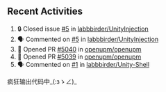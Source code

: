 ## Recent Activities

<!--START_SECTION:activity-->
1. 🔒 Closed issue [#5](https://github.com/labbbirder/UnityInjection/issues/5) in [labbbirder/UnityInjection](https://github.com/labbbirder/UnityInjection)
2. 🗣 Commented on [#5](https://github.com/labbbirder/UnityInjection/issues/5#issuecomment-2212083457) in [labbbirder/UnityInjection](https://github.com/labbbirder/UnityInjection)
3. 💪 Opened PR [#5040](https://github.com/openupm/openupm/pull/5040) in [openupm/openupm](https://github.com/openupm/openupm)
4. 💪 Opened PR [#5039](https://github.com/openupm/openupm/pull/5039) in [openupm/openupm](https://github.com/openupm/openupm)
5. 🗣 Commented on [#1](https://github.com/labbbirder/Unity-Shell/issues/1#issuecomment-2197895647) in [labbbirder/Unity-Shell](https://github.com/labbbirder/Unity-Shell)
<!--END_SECTION:activity-->

疯狂输出代码中_(:зゝ∠)_
